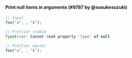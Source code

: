 #### Print null items in arguments (#9787 by @sosukesuzuki)

<!-- prettier-ignore -->
```js
// Input
foo("a", , "b");

// Prettier stable
TypeError: Cannot read property 'type' of null

// Prettier master
foo("a", , "b");
```
